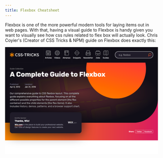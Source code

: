 ```yaml
---
title: Flexbox Cheatsheet
---
```


Flexbox is one of the more powerful modern tools for laying items out in web pages. With that, having a visual guide to Flexbox is handy given you want to visually see how css rules related to flex box will actually look. Chris Coyier's (Creator of CSS Tricks & NPM) guide on Flexbox does exactly this:

[![CSS Tricks article screenshot](../images/flexbox.png)](https://css-tricks.com/snippets/css/a-guide-to-flexbox/)
